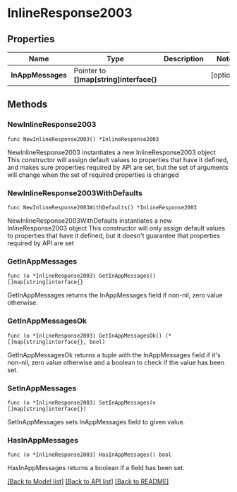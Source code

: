 # InlineResponse2003

## Properties

Name | Type | Description | Notes
------------ | ------------- | ------------- | -------------
**InAppMessages** | Pointer to **[]map[string]interface{}** |  | [optional] 

## Methods

### NewInlineResponse2003

`func NewInlineResponse2003() *InlineResponse2003`

NewInlineResponse2003 instantiates a new InlineResponse2003 object
This constructor will assign default values to properties that have it defined,
and makes sure properties required by API are set, but the set of arguments
will change when the set of required properties is changed

### NewInlineResponse2003WithDefaults

`func NewInlineResponse2003WithDefaults() *InlineResponse2003`

NewInlineResponse2003WithDefaults instantiates a new InlineResponse2003 object
This constructor will only assign default values to properties that have it defined,
but it doesn't guarantee that properties required by API are set

### GetInAppMessages

`func (o *InlineResponse2003) GetInAppMessages() []map[string]interface{}`

GetInAppMessages returns the InAppMessages field if non-nil, zero value otherwise.

### GetInAppMessagesOk

`func (o *InlineResponse2003) GetInAppMessagesOk() (*[]map[string]interface{}, bool)`

GetInAppMessagesOk returns a tuple with the InAppMessages field if it's non-nil, zero value otherwise
and a boolean to check if the value has been set.

### SetInAppMessages

`func (o *InlineResponse2003) SetInAppMessages(v []map[string]interface{})`

SetInAppMessages sets InAppMessages field to given value.

### HasInAppMessages

`func (o *InlineResponse2003) HasInAppMessages() bool`

HasInAppMessages returns a boolean if a field has been set.


[[Back to Model list]](../README.md#documentation-for-models) [[Back to API list]](../README.md#documentation-for-api-endpoints) [[Back to README]](../README.md)


